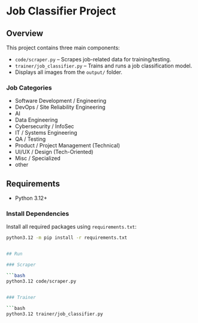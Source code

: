 # Job Classifier Project

## Overview

This project contains three main components:
- `code/scraper.py` – Scrapes job-related data for training/testing.
- `trainer/job_classifier.py` – Trains and runs a job classification model.
- Displays all images from the `output/` folder.


<!-- ### Sample Output

![Job Classification Output](output/comprehensive_results_20250603_120511.png)
![Roberta Output](output/confusion_matrix_bert_epoch_4.png)
![bert output](output/confusion_matrix_bert_epoch_3.png) -->


### Job Categories

- Software Development / Engineering
- DevOps / Site Reliability Engineering
- AI
- Data Engineering
- Cybersecurity / InfoSec
- IT / Systems Engineering
- QA / Testing
- Product / Project Management (Technical)
- UI/UX / Design (Tech-Oriented)
- Misc / Specialized
- other

## Requirements

- Python 3.12+

### Install Dependencies

Install all required packages using `requirements.txt`:

```bash
python3.12 -m pip install -r requirements.txt


## Run

### Scraper

```bash
python3.12 code/scraper.py


### Trainer

```bash
python3.12 trainer/job_classifier.py
